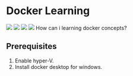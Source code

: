 # Docker Learning
![](https://img.shields.io/badge/windows-11-green) ![](https://img.shields.io/badge/hyperV-10.0.22621.1-green) ![](https://img.shields.io/badge/Docker_Desktop-4.8.2-green) ![](https://img.shields.io/badge/Docker_Engine-20.10.14-green)
How can i learning docker concepts?

## Prerequisites
1. Enable hyper-V.
2. Install docker desktop for windows.

